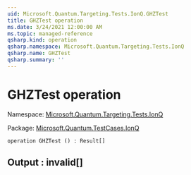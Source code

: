 ```yaml
---
uid: Microsoft.Quantum.Targeting.Tests.IonQ.GHZTest
title: GHZTest operation
ms.date: 3/24/2021 12:00:00 AM
ms.topic: managed-reference
qsharp.kind: operation
qsharp.namespace: Microsoft.Quantum.Targeting.Tests.IonQ
qsharp.name: GHZTest
qsharp.summary: ''
---
```


# GHZTest operation

Namespace: [Microsoft.Quantum.Targeting.Tests.IonQ](xref:Microsoft.Quantum.Targeting.Tests.IonQ)

Package: [Microsoft.Quantum.TestCases.IonQ](https://nuget.org/packages/Microsoft.Quantum.TestCases.IonQ)




```qsharp
operation GHZTest () : Result[]
```


## Output : __invalid<Result>__[]

